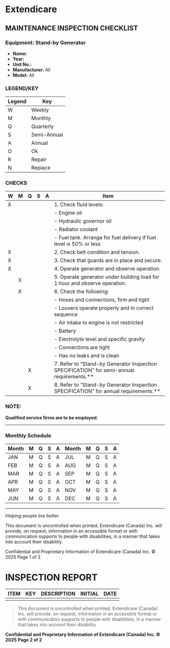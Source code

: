 # Extendicare
## MAINTENANCE INSPECTION CHECKLIST

### Equipment: Stand-by Generator
- **Name:**
- **Year:**
- **Unit No.:**
- **Manufacturer:** All
- **Model:** All

### LEGEND/KEY
| Legend | Key         |
|--------|-------------|
| W      | Weekly      |
| M      | Monthly     |
| Q      | Quarterly   |
| S      | Semi-Annual |
| A      | Annual      |
| O      | Ok          |
| R      | Repair      |
| N      | Replace     |

### CHECKS
| W | M | Q | S | A | Item                                                                 |
|---|---|---|---|---|----------------------------------------------------------------------|
| X |   |   |   |   | 1. Check fluid levels:                                               |
|   |   |   |   |   |    - Engine oil                                                     |
|   |   |   |   |   |    - Hydraulic governor oil                                         |
|   |   |   |   |   |    - Radiator coolant                                              |
|   |   |   |   |   |    - Fuel tank. Arrange for fuel delivery if fuel level is 50% or less |
| X |   |   |   |   | 2. Check belt condition and tension.                             |
| X |   |   |   |   | 3. Check that guards are in place and secure.                   |
| X |   |   |   |   | 4. Operate generator and observe operation.                     |
|   | X |   |   |   | 5. Operate generator under building load for 1 hour and observe operation. |
|   | X |   |   |   | 6. Check the following:                                           |
|   |   |   |   |   |    - Hoses and connections, firm and tight                       |
|   |   |   |   |   |    - Louvers operate properly and in correct sequence           |
|   |   |   |   |   |    - Air intake to engine is not restricted                     |
|   |   |   |   |   |    - Battery                                                       |
|   |   |   |   |   |      - Electrolyte level and specific gravity                    |
|   |   |   |   |   |      - Connections are tight                                       |
|   |   |   |   |   |      - Has no leaks and is clean                                   |
|   |   | X |   |   | 7. Refer to “Stand-by Generator Inspection SPECIFICATION” for semi-annual requirements.** |
|   |   | X |   |   | 8. Refer to “Stand-by Generator Inspection SPECIFICATION” for annual requirements.** |

### NOTE:
**Qualified service firms are to be employed.**

----

### Monthly Schedule
| Month | M | Q | S | A | Month | M | Q | S | A |
|-------|---|---|---|---|-------|---|---|---|---|
| JAN   | M | Q | S | A | JUL   | M | Q | S | A |
| FEB   | M | Q | S | A | AUG   | M | Q | S | A |
| MAR   | M | Q | S | A | SEP   | M | Q | S | A |
| APR   | M | Q | S | A | OCT   | M | Q | S | A |
| MAY   | M | Q | S | A | NOV   | M | Q | S | A |
| JUN   | M | Q | S | A | DEC   | M | Q | S | A |

----

*Helping people live better*

This document is uncontrolled when printed. Extendicare (Canada) Inc. will provide, on request, information in an accessible format or with communication supports to people with disabilities, in a manner that takes into account their disability.

Confidential and Proprietary Information of Extendicare (Canada) Inc. © 2025  Page 1 of 2

# INSPECTION REPORT

| ITEM | KEY | DESCRIPTION | INITIAL | DATE |
|------|-----|-------------|---------|------|
|      |     |             |         |      |

> This document is uncontrolled when printed. Extendicare (Canada) Inc. will provide, on request, information in an accessible format or with communication supports to people with disabilities, in a manner that takes into account their disability.

**Confidential and Proprietary Information of Extendicare (Canada) Inc. © 2025**
**Page 2 of 2**